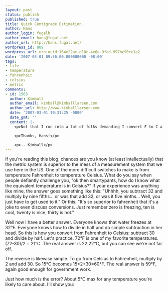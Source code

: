 ```yaml
---
layout: post
status: publish
published: true
title: Quick Centigrade Estimation
author: Hans
author_login: fugalh
author_email: hans@fugal.net
author_url: http://hans.fugal.net/
wordpress_id: 809
wordpress_url: urn:uuid:164e22ac-d18c-4e0a-9fed-997bc90cc1a2
date: '2007-03-01 09:56:00.000000000 -08:00'
tags:
- life
- temperature
- fahrenheit
- celsius
- metric
comments:
- id: 1563
  author: Kimball
  author_email: kimball@kimballlarsen.com
  author_url: http://www.kimballlarsen.com
  date: '2007-03-01 10:31:25 -0800'
  date_gmt: ''
  content: |-
    <p>Not that I run into a lot of folks demanding I convert F to C a lot, but I like shortcuts.  This fits the bill nicely.</p>

    <p>Thanks, Hans!</p>

    <p>-- Kimball</p>
---
```

<p>If you're reading this blog, chances are you know (at least intellectually)
that the metric system is superior to the mess of a measurement system that we
use here in the US. One of the more difficult switches to make is from
temperature Fahrenheit to temperature Celsius. What do you say when people
defiantly challenge you, "ok then smartypants, how do I know what the
equivalent temperature is in Celsius?" If your experience was anything like
mine, the answer goes something like this: "Uhhhh, you subtract 32 and multiply
by nine fifths... or was that add 32, or was it five ninths... Well, you just
have to get used to it." Or this: "It's so superior to fahrenheit that it's a
joke to even discuss conversions. Just remember zero is freezing, ten is cool,
twenty is nice, thirty is hot."</p>

<p>Well now I have a better answer. Everyone knows that water freezes at 32&deg;F.
Everyone knows how to divide in half and do simple subtraction in her head. So
this is how you convert from Fahrenheit to Celsius: subtract 30 and divide by
half. Let's practice. 72&deg;F is one of my favorite temperatures. (72-30)/2 =
21&deg;C. The real answer is 22.22&deg;C, but you can see we're not far off. </p>

<p>The reverse is likewise simple. To go from Celsius to Fahrenheit, multiply by 2
and add 30. So 15&deg;C becomes 15*2+30=60&deg;F. The real answer is 59&deg;F,
again good enough for government work.</p>

<p>Just how much is the error? About 5&deg;C max for any temperature you're likely to care about. I'll show you:
</p>

<object data="http://hans.fugal.net/images/temp.svg" type="image/svg+xml" width="400" height="320" />
